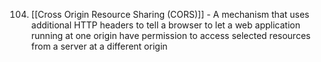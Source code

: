 
104. [[Cross Origin Resource Sharing (CORS)]] - A mechanism that uses additional HTTP headers to tell a browser to let a web application running at one origin have permission to access selected resources from a server at a different origin